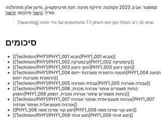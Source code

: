 סמסטר: אביב 2023
פקולטה: פיזיקה
מרצה: חנה מרטיסקאינן, גדעון אלון
מתרגל/ת:
מודל: [קישור](https://moodle2223.technion.ac.il/course/view.php?id=2775)
סילבוס: [קישור](https://moodle2223.technion.ac.il/pluginfile.php/448382/mod_resource/content/1/%D7%A4%D7%99%D7%A1%D7%99%D7%A7%D7%94%201-%20%D7%93%D7%A3%20%D7%9E%D7%99%D7%93%D7%A2%20%D7%95%D7%A1%D7%99%D7%9C%D7%91%D7%95%D7%A1-%20%D7%90%D7%91%D7%99%D7%91%20%D7%AA%D7%A9%D7%A4%D7%92.pdf)

>[!warning] שימו לב
>רוב המלל כאן הוא העתק 1:1 מהסיכומים של גידי וחנה.
# סיכומים
- [[Technion/PHY1/PHY1_001 מבוא|PHY1_001 מבוא]]
- [[Technion/PHY1/PHY1_002 קינמטיקה|PHY1_002 קינמטיקה]]
- [[Technion/PHY1/PHY1_003 חוקי ניוטון|PHY1_003 חוקי ניוטון]]
- [[Technion/PHY1/PHY1_004 תנועה הרמונית ומערכות ייחוס|PHY1_004 תנועה הרמונית ומערכות ייחוס]]
- [[Technion/PHY1/PHY1_005 עבודה ואנרגיה|PHY1_005 עבודה ואנרגיה]]
- [[Technion/PHY1/PHY1_006 כוחות משמרים שימור אנרגיה מכנית, הספק|PHY1_006 כוחות משמרים שימור אנרגיה מכנית, הספק]]
- [[Technion/PHY1/PHY1_007 אנרגיה פוטנציאלית ושימור אנרגיה|PHY1_007 אנרגיה פוטנציאלית ושימור אנרגיה]]
- [[PHY1_008 תנע קווי ומרכז מסה|PHY1_008 תנע קווי ומרכז מסה]]
- [[Technion/PHY1/PHY1_009 תנע זוויתי|PHY1_009 תנע זוויתי]]
